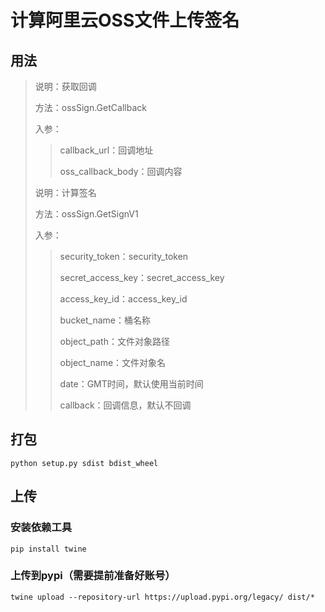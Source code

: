 # 计算阿里云OSS文件上传签名

## 用法
> 说明：获取回调
>
> 方法：ossSign.GetCallback
> 
> 入参：
>> callback_url：回调地址
>> 
>> oss_callback_body：回调内容
> 
> 说明：计算签名
> 
> 方法：ossSign.GetSignV1
>
> 入参：
>> security_token：security_token
>> 
>> secret_access_key：secret_access_key
>> 
>> access_key_id：access_key_id
>> 
>> bucket_name：桶名称 
>>
>> object_path：文件对象路径
>>
>> object_name：文件对象名
>>
>> date：GMT时间，默认使用当前时间
>> 
>> callback：回调信息，默认不回调

## 打包
```shell
python setup.py sdist bdist_wheel
```

## 上传
### 安装依赖工具
```shell
pip install twine
```
### 上传到pypi（需要提前准备好账号）
```shell
twine upload --repository-url https://upload.pypi.org/legacy/ dist/*
```